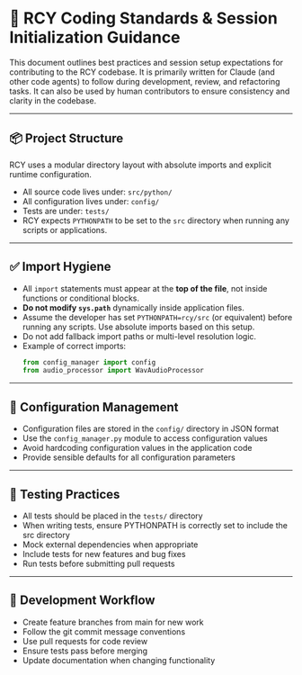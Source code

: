 # 🧭 RCY Coding Standards & Session Initialization Guidance

This document outlines best practices and session setup expectations for contributing to the RCY codebase. It is primarily written for Claude (and other code agents) to follow during development, review, and refactoring tasks. It can also be used by human contributors to ensure consistency and clarity in the codebase.

---

## 📦 Project Structure

RCY uses a modular directory layout with absolute imports and explicit runtime configuration.

- All source code lives under: `src/python/`
- All configuration lives under: `config/`
- Tests are under: `tests/`
- RCY expects `PYTHONPATH` to be set to the `src` directory when running any scripts or applications.

---

## ✅ Import Hygiene

- All `import` statements must appear at the **top of the file**, not inside functions or conditional blocks.
- **Do not modify `sys.path`** dynamically inside application files.
- Assume the developer has set `PYTHONPATH=rcy/src` (or equivalent) before running any scripts. Use absolute imports based on this setup.
- Do not add fallback import paths or multi-level resolution logic.
- Example of correct imports:
  ```python
  from config_manager import config
  from audio_processor import WavAudioProcessor
  ```

---

## 🔄 Configuration Management

- Configuration files are stored in the `config/` directory in JSON format
- Use the `config_manager.py` module to access configuration values
- Avoid hardcoding configuration values in the application code
- Provide sensible defaults for all configuration parameters

---

## 🧪 Testing Practices

- All tests should be placed in the `tests/` directory
- When writing tests, ensure PYTHONPATH is correctly set to include the src directory
- Mock external dependencies when appropriate
- Include tests for new features and bug fixes
- Run tests before submitting pull requests

---

## 🚀 Development Workflow

- Create feature branches from main for new work
- Follow the git commit message conventions
- Use pull requests for code review
- Ensure tests pass before merging
- Update documentation when changing functionality